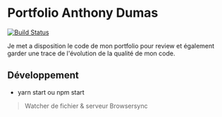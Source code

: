 # Portfolio Anthony Dumas
[![Build Status](http://172.105.82.184:8080/buildStatus/icon?job=Projets+Personnel%2Fanthony-dumas.fr)](http://172.105.82.184:8080/job/Projets%20Personnel/job/anthony-dumas.fr/)

Je met a disposition le code de mon portfolio pour review et également garder une trace de l'évolution de la qualité de mon code.

## Développement

- yarn start ou npm start
> Watcher de fichier & serveur Browsersync
